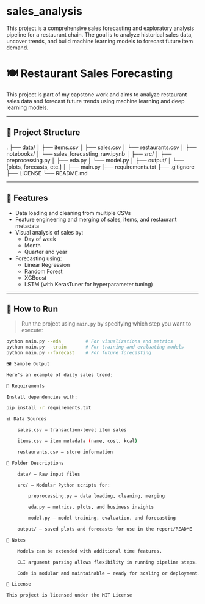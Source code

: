 # sales_analysis

This project is a comprehensive sales forecasting and exploratory analysis pipeline for a restaurant chain. The goal is to analyze historical sales data, uncover trends, and build machine learning models to forecast future item demand.


# 🍽️ Restaurant Sales Forecasting

This project is part of my capstone work and aims to analyze restaurant sales data and forecast future trends using machine learning and deep learning models.

---

## 📁 Project Structure

.
├── data/
│ ├── items.csv
│ ├── sales.csv
│ └── restaurants.csv
│
├── notebooks/
│ └── sales_forecasting_raw.ipynb
│
├── src/
│ ├── preprocessing.py
│ ├── eda.py
│ └── model.py
│
├── output/
│ └── [plots, forecasts, etc.]
│
├── main.py
├── requirements.txt
├── .gitignore
├── LICENSE
└── README.md


---

## 🚀 Features

- Data loading and cleaning from multiple CSVs
- Feature engineering and merging of sales, items, and restaurant metadata
- Visual analysis of sales by:
  - Day of week
  - Month
  - Quarter and year
- Forecasting using:
  - Linear Regression
  - Random Forest
  - XGBoost
  - LSTM (with KerasTuner for hyperparameter tuning)

---

## 🧪 How to Run

> Run the project using `main.py` by specifying which step you want to execute:

```bash
python main.py --eda         # For visualizations and metrics
python main.py --train       # For training and evaluating models
python main.py --forecast    # For future forecasting

🖼️ Sample Output

Here’s an example of daily sales trend:

🔧 Requirements

Install dependencies with:

pip install -r requirements.txt

📊 Data Sources

    sales.csv — transaction-level item sales

    items.csv — item metadata (name, cost, kcal)

    restaurants.csv — store information

📁 Folder Descriptions

    data/ — Raw input files

    src/ — Modular Python scripts for:

        preprocessing.py — data loading, cleaning, merging

        eda.py — metrics, plots, and business insights

        model.py — model training, evaluation, and forecasting

    output/ — saved plots and forecasts for use in the report/README

📌 Notes

    Models can be extended with additional time features.

    CLI argument parsing allows flexibility in running pipeline steps.

    Code is modular and maintainable — ready for scaling or deployment.

📜 License

This project is licensed under the MIT License
